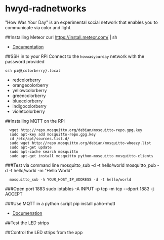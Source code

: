 # hwyd-radnetworks
"How Was Your Day" is an experimental social network that enables you to communicate via color and light.

##Installing Meteor
	curl https://install.meteor.com/ | sh
* [Documentation](https://www.meteor.com/install)


##SSH in to your RPi
Connect to the `howwasyourday` network with the password provided

	ssh pi@{colorberry}.local

	
* redcolorberry
* orangecolorberry
* yellowcolorberry
* greencolorberry
* bluecolorberry
* indigocolorberry
* violetcolorberry



##Installing MQTT on the RPi

	  wget http://repo.mosquitto.org/debian/mosquitto-repo.gpg.key
	  sudo apt-key add mosquitto-repo.gpg.key
	  cd /etc/apt/sources.list.d/
	  sudo wget http://repo.mosquitto.org/debian/mosquitto-wheezy.list
	  sudo apt-get update
	  sudo apt-cache search mosquitto
	  sudo apt-get install mosquitto python-mosquitto mosquitto-clients

###Test via command line
	  mosquitto_sub -d -t hello/world
	  mosquitto_pub -d -t hello/world -m "Hello World"
	  
	  mosquitto_sub -h YOUR_HOST_IP_ADDRESS -d -t hello/world

###Open port 1883
	  sudo iptables -A INPUT -p tcp -m tcp --dport 1883 -j ACCEPT

###Use MQTT in a python script
	  pip install paho-mqtt

* [Documenation](https://pypi.python.org/pypi/paho-mqtt)

##Test the LED strips

##Control the LED strips from the app